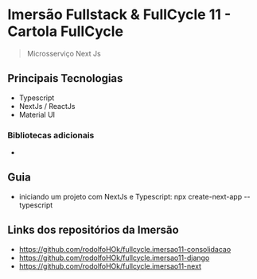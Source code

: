 # Imersão Fullstack & FullCycle 11 - Cartola FullCycle

> Microsserviço Next Js

## Principais Tecnologias

- Typescript
- NextJs / ReactJs
- Material UI

### Bibliotecas adicionais

-

## Guia

- iniciando um projeto com NextJs e Typescript: npx create-next-app --typescript

## Links dos repositórios da Imersão

- https://github.com/rodolfoHOk/fullcycle.imersao11-consolidacao
- https://github.com/rodolfoHOk/fullcycle.imersao11-django
- https://github.com/rodolfoHOk/fullcycle.imersao11-next
